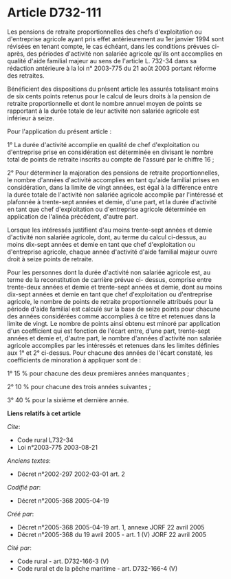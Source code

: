 # Article D732-111

Les pensions de retraite proportionnelles des chefs d'exploitation ou d'entreprise agricole ayant pris effet antérieurement
au 1er janvier 1994 sont révisées en tenant compte, le cas échéant, dans les conditions prévues ci-après, des périodes
d'activité non salariée agricole qu'ils ont accomplies en qualité d'aide familial majeur au sens de l'article L. 732-34 dans
sa rédaction antérieure à la loi n° 2003-775 du 21 août 2003 portant réforme des retraites.

Bénéficient des dispositions du présent article les assurés totalisant moins de six cents points retenus pour le calcul de
leurs droits à la pension de retraite proportionnelle et dont le nombre annuel moyen de points se rapportant à la durée
totale de leur activité non salariée agricole est inférieur à seize.

Pour l'application du présent article :

1° La durée d'activité accomplie en qualité de chef d'exploitation ou d'entreprise prise en considération est déterminée en
divisant le nombre total de points de retraite inscrits au compte de l'assuré par le chiffre 16 ;

2° Pour déterminer la majoration des pensions de retraite proportionnelles, le nombre d'années d'activité accomplies en tant
qu'aide familial prises en considération, dans la limite de vingt années, est égal à la différence entre la durée totale de
l'activité non salariée agricole accomplie par l'intéressé et plafonnée à trente-sept années et demie, d'une part, et la
durée d'activité en tant que chef d'exploitation ou d'entreprise agricole déterminée en application de l'alinéa précédent,
d'autre part.

Lorsque les intéressés justifient d'au moins trente-sept années et demie d'activité non salariée agricole, dont, au terme du
calcul ci-dessus, au moins dix-sept années et demie en tant que chef d'exploitation ou d'entreprise agricole, chaque année
d'activité d'aide familial majeur ouvre droit à seize points de retraite.

Pour les personnes dont la durée d'activité non salariée agricole est, au terme de la reconstitution de carrière prévue ci-
dessus, comprise entre trente-deux années et demie et trente-sept années et demie, dont au moins dix-sept années et demie en
tant que chef d'exploitation ou d'entreprise agricole, le nombre de points de retraite proportionnelle attribués pour la
période d'aide familial est calculé sur la base de seize points pour chacune des années considérées comme accomplies à ce
titre et retenues dans la limite de vingt. Le nombre de points ainsi obtenu est minoré par application d'un coefficient qui
est fonction de l'écart entre, d'une part, trente-sept années et demie et, d'autre part, le nombre d'années d'activité non
salariée agricole accomplies par les intéressés et retenues dans les limites définies aux 1° et 2° ci-dessus. Pour chacune
des années de l'écart constaté, les coefficients de minoration à appliquer sont de :

1° 15 % pour chacune des deux premières années manquantes ;

2° 10 % pour chacune des trois années suivantes ;

3° 40 % pour la sixième et dernière année.

**Liens relatifs à cet article**

_Cite_:

  - Code rural L732-34
  - Loi n°2003-775 2003-08-21

_Anciens textes_:

  - Décret n°2002-297 2002-03-01 art. 2

_Codifié par_:

  - Décret n°2005-368 2005-04-19

_Créé par_:

  - Décret n°2005-368 2005-04-19 art. 1, annexe JORF 22 avril 2005
  - Décret n°2005-368 du 19 avril 2005 - art. 1 (V) JORF 22 avril 2005

_Cité par_:

  - Code rural - art. D732-166-3 (V)
  - Code rural et de la pêche maritime - art. D732-166-4 (V)
